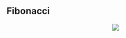 ## Fibonacci
<p align="center">
  <img src="https://user-images.githubusercontent.com/6312342/165682339-436a19de-994d-4366-ae0a-bb533000af22.png">
</p>
